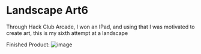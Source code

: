 # Landscape Art6
Through Hack Club Arcade, I won an IPad, and using that I was motivated to create art, this is my sixth attempt at a landscape

Finished Product:
![image](https://github.com/user-attachments/assets/71d93cfe-cb0a-45d6-b691-7da4e9b0c17d)
